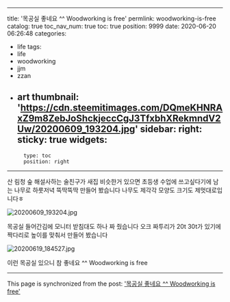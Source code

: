 
---
title: '목공실 좋네요 ^^ Woodworking is free'
permlink: woodworking-is-free
catalog: true
toc_nav_num: true
toc: true
position: 9999
date: 2020-06-20 06:26:48
categories:
- life
tags:
- life
- woodworking
- jjm
- zzan
- art
thumbnail: 'https://cdn.steemitimages.com/DQmeKHNRAxZ9m8ZebJoShckjeccCgJ3TfxbhXRekmndV2Uw/20200609_193204.jpg'
sidebar:
    right:
        sticky: true
widgets:
    -
        type: toc
        position: right
---


산 림청 숲 해설사하는 술친구가
새집 비슷한거 있으면
초등생 수업에 쓰고싶다기에
남는 나무로
하룻저녁
뚝딱뚝딱  만들어 봤습니다 
나무도 제각각
모양도 크기도 제멋대로입니다ㅎ

![20200609_193204.jpg](https://cdn.steemitimages.com/DQmeKHNRAxZ9m8ZebJoShckjeccCgJ3TfxbhXRekmndV2Uw/20200609_193204.jpg)

목공실 들어간김에  모니터  받침대도 하나 짜 줬습니다
오크 짜투리가 20t 30t가 있기에 짝다리로 
높이를  맞춰서  만들어 봤습니다 

![20200619_184527.jpg](https://cdn.steemitimages.com/DQmdPZDNbtpeknFgPpgRZufbznsTfUT7GKFfaqoL6w3hp96/20200619_184527.jpg)

이런 목공실 있으니  참 좋네요 ^^ 
Woodworking is free

- - -

This page is synchronized from the post: ['목공실 좋네요 ^^ Woodworking is free'](https://steemit.com/@raah/woodworking-is-free)
